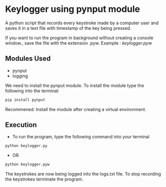 # Keylogger using pynput module
A python script that records every keystroke made by a computer user and saves it in a text file with timestamp of the key being pressed.

If you want to run the program in background without creating a console window., save the file with the extension .pyw. 
Example : _keylogger.pyw_

## Modules Used

- pynput
- logging

We need to install the pynput module. To install the module type the following into the terminal:
```bash
pip install pynput
```

Recommened: Install the module after creating a virtual environment.

## Execution
- To run the program, type the following command into your terminal 

```bash
python keylogger.py
```

- OR
```bash
python keylogger.pyw
```

The keystrokes are now being logged into the logs.txt file.
To stop recording the keystrokes terminate the program.